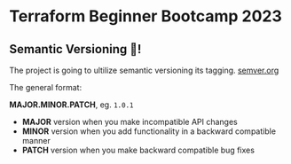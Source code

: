 # Terraform Beginner Bootcamp 2023

## Semantic Versioning :mage:!

The project is going to ultilize semantic versioning its tagging. 
[semver.org](https://semver.org/) 

The general format:

**MAJOR.MINOR.PATCH**, eg. `1.0.1`

- **MAJOR** version when you make incompatible API changes
- **MINOR** version when you add functionality in a backward compatible manner
- **PATCH** version when you make backward compatible bug fixes